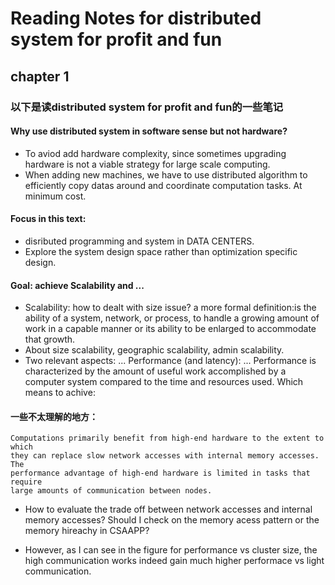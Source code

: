 
# Reading Notes for distributed system for profit and fun
## chapter 1

### 以下是读distributed system for profit and fun的一些笔记

#### Why use distributed system in software sense but not hardware?

* To aviod add hardware complexity, since sometimes upgrading hardware is
not a viable strategy for large scale computing.
*  When adding new machines, we have to use distributed algorithm to efficiently copy datas around and coordinate computation tasks. At minimum cost.

#### Focus in this text:
* disributed programming and system in DATA CENTERS.
* Explore the system design space rather than optimization specific design.

#### Goal: achieve Scalability and ...
* Scalability: how to dealt with size issue? a more formal definition:is the
ability of a system, network, or process, to handle a growing amount of work in a capable manner or its ability to be enlarged to accommodate that growth.
* About size scalability, geographic scalability, admin scalability.
* Two relevant aspects:
... Performance (and latency):
... Performance is characterized by the amount of useful work accomplished by a computer system compared to the time and resources used. Which means to achive:






#### 一些不太理解的地方：
```
Computations primarily benefit from high-end hardware to the extent to which
they can replace slow network accesses with internal memory accesses. The
performance advantage of high-end hardware is limited in tasks that require
large amounts of communication between nodes.
```
* How to evaluate the trade off between network accesses and internal memory
accesses? Should I check on the memory acess pattern or the memory hireachy in
CSAAPP?

* However, as I can see in the figure for performance vs cluster size, the high
communication works indeed gain much higher performace vs light communication.

